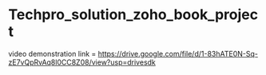 # Techpro_solution_zoho_book_project


video demonstration link = https://drive.google.com/file/d/1-83hATE0N-Sq-zE7vQpRvAq8l0CC8Z08/view?usp=drivesdk
